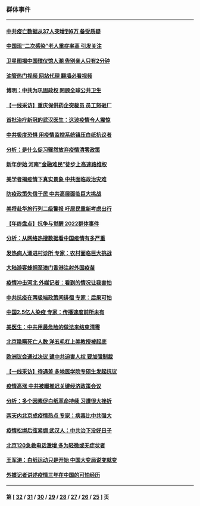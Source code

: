 ### 群体事件
---
#### [中共疫亡数据从37人突增到6万 备受质疑](../../pages/ncid279/n13907051.md?01162045) 
#### [中国现“二次感染”老人重症率高 引发关注](../../pages/ncid279/n13906493.md?01162045) 
#### [卫星图揭中国殡仪馆人潮 告别亲人只有2分钟](../../pages/ncid279/n13904053.md?01162045) 
#### [油管热门视频 网站代理 翻墙必看视频](http://138.2.39.72:81/youtube.html?epic-marker?01162045)
#### [博明：中共为巩固政权 罔顾全球公共卫生](../../pages/ncid279/n13901752.md?01162045) 
#### [【一线采访】重庆保供药企突裁员 员工怒砸厂](../../pages/ncid279/n13901673.md?01162045) 
#### [首批治疗新冠的武汉医生：这波疫情令人震惊](../../pages/ncid279/n13900313.md?01162045) 
#### [中共极度恐惧 用疫情监控系统镇压白纸抗议者](../../pages/ncid279/n13900225.md?01162045) 
#### [分析：是什么促习骤然放弃疫情清零政策](../../pages/ncid279/n13899652.md?01162045) 
#### [新年伊始 河南“金融难民”徒步上高速路维权](../../pages/ncid279/n13897842.md?01162045) 
#### [美学者揭疫情下真实景象 中共面临政治灾难](../../pages/ncid279/n13896569.md?01162045) 
#### [防疫政策失信于民 中共高层面临巨大挑战](../../pages/ncid279/n13894627.md?01162045) 
#### [美将赴华旅行列二级警报 吁居民重新考虑出行](../../pages/ncid279/n13894518.md?01162045) 
#### [【年终盘点】抗争与觉醒 2022群体事件](../../pages/ncid279/n13888314.md?01162045) 
#### [分析：从网络热搜数据看中国疫情有多严重](../../pages/ncid279/n13893186.md?01162045) 
#### [发热病人涌进村诊所 专家：农村面临巨大挑战](../../pages/ncid279/n13892271.md?01162045) 
#### [大陆游客蜂拥至澳门香港注射外国疫苗](../../pages/ncid279/n13892276.md?01162045) 
#### [疫情冲击河北 外媒记者：看到的情况让我害怕](../../pages/ncid279/n13891260.md?01162045) 
#### [中共抗疫在两极端政策间徘徊 专家：后果可怕](../../pages/ncid279/n13891235.md?01162045) 
#### [中国2.5亿人染疫 专家：传播速度前所未有](../../pages/ncid279/n13890708.md?01162045) 
#### [美医生：中共用最危险的做法来结束清零](../../pages/ncid279/n13889983.md?01162045) 
#### [北京隐瞒死亡人数 洋五毛杠上美教授被起底](../../pages/ncid279/n13886904.md?01162045) 
#### [欧洲议会通过决议 谴中共迫害人权 要加强制裁](../../pages/ncid279/n13885670.md?01162045) 
#### [【一线采访】待遇差 多地医学院专硕生发起抗议](../../pages/ncid279/n13883914.md?01162045) 
#### [疫情高涨 中共被曝推迟关键经济政策会议](../../pages/ncid279/n13884170.md?01162045) 
#### [分析：多个因素促白纸革命持续 习遭很大挫折](../../pages/ncid279/n13872455.md?01162045) 
#### [两天内北京成疫情热点 专家：病毒比中共强大](../../pages/ncid279/n13883440.md?01162045) 
#### [疫情松绑后弦紧绷 武汉人：中共治下没好日子](../../pages/ncid279/n13882348.md?01162045) 
#### [北京120急救电话激增 多为轻微或无症状者](../../pages/ncid279/n13882340.md?01162045) 
#### [王军涛：白纸运动只是开始 中国大变局说变就变](../../pages/ncid279/n13882183.md?01162045) 
#### [外媒记者讲述疫情三年在中国的可怕经历](../../pages/ncid279/n13881853.md?01162045) 

---
#### 第 [ [32](./32.md?01162045) / [31](./31.md?01162045) / [30](./30.md?01162045) / [29](./29.md?01162045) / [28](./28.md?01162045) / [27](./27.md?01162045) / [26](./26.md?01162045) / [25](./25.md?01162045) ] 页
